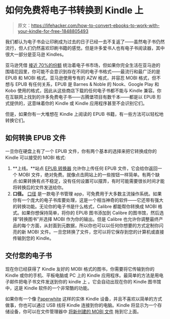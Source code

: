 # 如何免费将电子书转换到 Kindle 上

> 原文：<https://lifehacker.com/how-to-convert-ebooks-to-work-with-your-kindle-for-free-1848805493>

我们都认为电子书会让印刷成为过去的日子已经一去不复返了——虽然电子书仍然流行，但人们仍然喜欢印刷书籍的感觉。但是许多爱书人也有电子书阅读器，其中很大一部分是亚马逊 Kindles。

亚马逊凭借 [接近 70%的份额](https://www.bloomberg.com/news/articles/2011-02-22/barnes-noble-falls-after-dividend-halt-same-store-sales-rise) 统治着电子书市场，但如果你完全生活在亚马逊的围墙花园里，你可能不会意识到存在不同的电子书格式——最流行和最广泛的是 EPUB 和 MOBI 格式。亚马逊使用专有的 AZW 格式，并容忍 MOBI 格式，但不想与 EPUB 有任何关系，EPUB 是 Barnes & Noble 的 Nook、Google Play 和 Kobo 使用的格式，因此从这些商店下载的任何电子书都不能与 Kindle 兼容。你在互联网上找到的许多免费电子书——古腾堡项目有数千本——都是以 EPUB 形式提供的，这意味着你的 Kindle 或 Kindle 应用程序甚至不会识别它们。



但是，如果你有一大堆想在 Kindle 上阅读的 EPUB 书籍，有一些方法可以轻松地转换它们。

## 如何转换 EPUB 文件

一旦你在硬盘上有了一个 EPUB 文件，你有两个基本的选择来把它转换成你的 Kindle 可以接受的 MOBI 格式:

1.  **上线。**站点 [EPUB 转换器](https://cloudconvert.com/epub-to-mobi) 允许你上传任何 EPUB 文件，它会给你返回一个 MOBI 文件，绝对免费。就像点击网站上的一些按钮一样简单。有两个缺点:如果转换有点不稳定，没有任何设置可以摆弄，有时可能需要很长时间才能将转换后的文件发送给你。
2.  **口径。** [口径](https://calibre-ebook.com/) 是一款电子书管理 app，可免费用于大多数主流操作系统。如果你有一个庞大的电子书库要处理，这是一个相当神奇的软件——它还带有强大的转换功能。无论你的电子书是什么格式，Calibre 都能帮你转换成 MOBI 格式。如果你想保持简单，将你的 EPUB 图书添加到 Calibre 的图书馆，然后选择“转换图书”并选择 MOBI 作为你的输出。但是 Calibre 也允许你调整最终产品的每个方面，从封面到元数据，所以你也可以以任何你想要的方式定制你闪亮的新 MOBI 文件。一旦您转换了文件，您可以将它保存到您的计算机或直接传输到您的 Kindle。

## 交付您的电子书

现在你已经获得了 Kindle 友好的 MOBI 格式的图书，你需要将它传输到你的 Kindle 或你的手机、平板电脑或 PC 上的 Kindle 应用程序。最简单的方法是用电子邮件把电子书文件发送到你的 kindle 上 。它会自动出现在你的 Kindle 图书馆中，这是 Kindle 软件的一个非常酷的功能。

如果你有一个像 [Paperwhite](https://www.amazon.com/All-new-Kindle-Paperwhite-adjustable-Ad-Supported/dp/B08KTZ8249?asc_campaign=InlineText&asc_refurl=https://lifehacker.com/how-to-convert-ebooks-to-work-with-your-kindle-for-free-1848805493&asc_source=&tag=kinjalifehackerlink-20) 这样的实体 Kindle 设备，并且不喜欢以简单的方式做事，你也可以通过 USB 线将 Kindle 连接到你的电脑。Kindle 将显示为一个存储设备，你可以在文件管理器中 [将新创建的 MOBI 文件](https://www.dummies.com/article/technology/electronics/tablets-e-readers/kindles/how-to-transfer-files-from-your-computer-to-your-kindle-paperwhite-168599/) 拖到它上面。